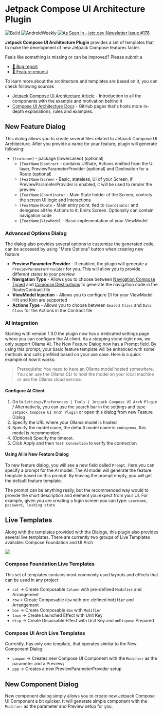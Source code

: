 # Jetpack Compose UI Architecture Plugin

![Build](https://github.com/levinzonr/jetpack-compose-ui-arch-plugin/workflows/Build/badge.svg)
![AndroidWeekly](https://androidweekly.net/issues/issue-583/badge)
<a href="https://jetc.dev/issues/178.html"><img src="https://img.shields.io/badge/As_Seen_In-jetc.dev_Newsletter_Issue_%23178-blue?logo=Jetpack+Compose&amp;logoColor=white" alt="As Seen In - jetc.dev Newsletter Issue #178"></a>
<!-- Plugin description -->

**Jetpack Compose UI Architecture Plugin** provides a set of templates that to make the development of new Jetpack Compose features faster.

Feels like something is missing or can be improved? Please submit a
- [🔧 Bug report](https://github.com/levinzonr/jetpack-compose-ui-arch-plugin/issues/new?assignees=levinzonr&labels=bug&projects=&template=bug_report.md&title=)
- [🙋 Feature request](https://github.com/levinzonr/jetpack-compose-ui-arch-plugin/issues/new?assignees=levinzonr&labels=enhancement&projects=&template=feature_request.md&title=)

To learn more about the architecture and templates are based on it,  you can check following sources
- [Jetpack Compose UI Architecture Article](https://engineering.monstar-lab.com/en/post/2023/07/14/Jetpack-Compose-UI-Architecture/) - Introduction to all the components with the example and motivation behind it
- [Compose UI Architecture Docs](https://levinzonr.github.io/compose-ui-arch-docs/) - GitHub pages that's hosts more in-depth explanations, rules and examples.

## New Feature Dialog
This dialog allows you to create several files related to Jetpack Compose UI Architecture. After you provide a name for your feature, plugin will generate following:
- `[featname]` - package (lowercased) (optional)
  - `[FeatName]Contract` - contains UIState, Actions emitted from the UI layer, PreviewParameterProvider (optional) and Destination for a Route (optional)
  - `[FeatName]Screen` - Basic, stateless, UI of your Screen, if PreviewParameterProvider is enabled, it will be used to render the preview
  - `[FeatName]Coordinator` - Main State holder of the Screen, controls the screen UI logic and Interactions
  - `[FeatName]Route` - Main entry point, tied to `Coordinator` and delegates all the Actions to it, Emits Screen. Optionally can contain navigation code
  - `[FeatName]ViewModel` - Basic implementation of your ViewModel

### Advanced Options Dialog
The dialog also provides several options to customize the generated code, can be accessed by using "More Options" button when creating new feature
- **Preview Parameter Provider** - If enabled, the plugin will generate a `PreviewParameterProvider` for you. This will allow you to provide different states to your preview
- **Navigation Type** - Allows you to choose between [Navigation Compose Typed](https://github.com/kiwicom/navigation-compose-typed) and [Compose Destinations](https://github.com/raamcosta/compose-destinations) to generate the navigation code in the Route/Contract file
- **ViewModel Injection** - Allows you to configure DI for your ViewModel. Hilt and Koin are supported
- **Actions Type** - Allows you to choose between `Sealed Class` and `Data Class` for the Actions in the Contract file


### AI Integration
Starting with version 1.3.0 the plugin now has a dedicated settings page where you can configure the AI client. As a stepping stone right now, we only support Ollama AI. The New Feature Dialog now has a Prompt field. By using this prompt, your basic feature template will be enhanced with some methods and calls prefilled based on your use case.
Here is a quick example of how it works:

> Prerequisite: You need to have an Ollama model hosted somewhere. You can use the Ollama CLI to host the model on your local machine or use the Ollama cloud service.

#### Configure AI Client
1. Go to `Settings/Preferences | Tools | Jetpack Compose UI Arch Plugin` / Alternatively, you can use the search bar in the settings and type `Jetpack Compose UI Arch Plugin` or open this dialog from new Feature Dialog
2. Specify the URL where your Ollama model is hosted
3. Specify the model name, the default model name is `codegemma`, this model is recommended
4. (Optional) Specify the timeout. 
5. Click Apply and then `Test Connection` to verify the connection

#### Using AI in New Feature Dialog
To new feature dialog, you will see a new field called `Prompt`. Here you can specify a prompt for the AI model. The AI model will generate the feature template based on this prompt.
By leaving the prompt empty, you will get the default feature template.

The prompt can be anything really, but the recommended way would to provide the short description and element you expect from your UI.
For example, given you are creating a login screen you can type: `username, password, loading state`

## Live Templates
Along with the templates provided with the Dialogs, this plugin also provides several live templates. There are currently two groups of Live Templates available: Compose Foundation and UI Arch

![](/assets/demo.gif)

### Compose Foundation Live Templates
This set of templates contains most commonly used layouts and effects that can be used in any project
- `col` -> Create Composable `Column` with pre-defined `Modifier` and Arrangement
- `row`-> Create Composable `Row` with pre-defined `Modifier` and Arrangement
- `box` -> Create Composable `Box` with `Modifier`
- `laun` -> Create Launched Effect with Unit Key
- `disp` -> Create Disposable Effect with Unit Key and `onDispose` Prepared

### Compose UI Arch Live Templates
Currently, has only one template, that operates similar to the New Component Dialog
- `compon` -> Creates new Compose UI Component  with the `Modifier` as the parameter and a Preview\
- `ppp` -> Creates a new PreviewParameterProvider setup


## New Component Dialog
New component dialog simply allows you to create new Jetpack Compose UI Component a bit quicker. It will generate simple component with the `Modifier` as the parameter and Preview setup for you.
<!-- Plugin description end -->
